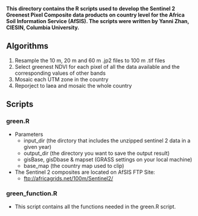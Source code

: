 **This directory contains the R scripts used to develop the Sentinel 2 Greenest Pixel Composite data products on country level for the Africa Soil Information Service (AfSIS). The scripts were written by Yanni Zhan, CIESIN, Columbia University.**

## Algorithms
1) Resample the 10 m, 20 m and 60 m .jp2 files to 100 m .tif files
2) Select greenest NDVI for each pixel of all the data available and the corresponding values of other bands
3) Mosaic each UTM zone in the country
4) Reporject to laea and mosaic the whole country

## Scripts
### green.R
* Parameters
   * input_dir (the dirctory that includes the unzipped sentinel 2 data in a given year)
   * output_dir (the directory you want to save the output result)
   * gisBase, gisDbase & mapset (GRASS settings on your local machine)
   * base_map (the country map used to clip)
* The Sentinel 2 composites are located on AfSIS FTP Site:
   * ftp://africagrids.net/100m/Sentinel2/

### green_function.R
* This script contains all the functions needed in the green.R script.

